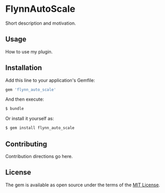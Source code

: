 # FlynnAutoScale
Short description and motivation.

## Usage
How to use my plugin.

## Installation
Add this line to your application's Gemfile:

```ruby
gem 'flynn_auto_scale'
```

And then execute:
```bash
$ bundle
```

Or install it yourself as:
```bash
$ gem install flynn_auto_scale
```

## Contributing
Contribution directions go here.

## License
The gem is available as open source under the terms of the [MIT License](http://opensource.org/licenses/MIT).
